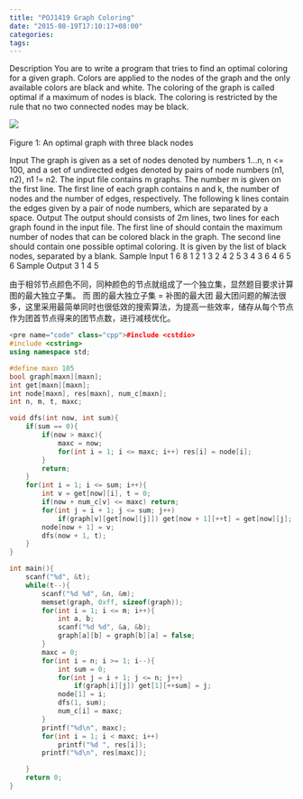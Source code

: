 ```yaml
---
title: "POJ1419 Graph Coloring"
date: "2015-08-19T17:10:17+08:00"
categories:
tags:
---
```


                                            
Description
You are to write a program that tries to find an optimal coloring for a given graph. Colors are applied to the nodes of the graph and the only available colors are black and white. The coloring of the graph is called optimal
 if a maximum of nodes is black. The coloring is restricted by the rule that no two connected nodes may be black. 


![](http://poj.org/images/1419_1.jpg) 

Figure 1: An optimal graph with three black nodes 

Input
The graph is given as a set of nodes denoted by numbers 1...n, n <= 100, and a set of undirected edges denoted by pairs of node numbers (n1, n2), n1 != n2. The input file contains m graphs. The number m is given on the
 first line. The first line of each graph contains n and k, the number of nodes and the number of edges, respectively. The following k lines contain the edges given by a pair of node numbers, which are separated by a space.
Output
The output should consists of 2m lines, two lines for each graph found in the input file. The first line of should contain the maximum number of nodes that can be colored black in the graph. The second line should contain
 one possible optimal coloring. It is given by the list of black nodes, separated by a blank.
Sample Input
1
6 8
1 2
1 3
2 4
2 5
3 4
3 6
4 6
5 6
Sample Output
3
1 4 5


由于相邻节点颜色不同，同种颜色的节点就组成了一个独立集，显然题目要求计算图的最大独立子集。
而 图的最大独立子集 = 补图的最大团
最大团问题的解法很多，这里采用最简单同时也很低效的搜索算法，为提高一些效率，储存从每个节点作为团首节点得来的团节点数，进行减枝优化。

```cpp
<pre name="code" class="cpp">#include <cstdio>
#include <cstring>
using namespace std;

#define maxn 105
bool graph[maxn][maxn];
int get[maxn][maxn];
int node[maxn], res[maxn], num_c[maxn];
int n, m, t, maxc;

void dfs(int now, int sum){
    if(sum == 0){
        if(now > maxc){
            maxc = now;
            for(int i = 1; i <= maxc; i++) res[i] = node[i];
        }
        return;
    }
    for(int i = 1; i <= sum; i++){
        int v = get[now][i], t = 0;
        if(now + num_c[v] <= maxc) return;
        for(int j = i + 1; j <= sum; j++)
            if(graph[v][get[now][j]]) get[now + 1][++t] = get[now][j];
        node[now + 1] = v;
        dfs(now + 1, t);
    }
}

int main(){
    scanf("%d", &t);
    while(t--){
        scanf("%d %d", &n, &m);
        memset(graph, 0xff, sizeof(graph));
        for(int i = 1; i <= m; i++){
            int a, b;
            scanf("%d %d", &a, &b);
            graph[a][b] = graph[b][a] = false;
        }
        maxc = 0;
        for(int i = n; i >= 1; i--){
            int sum = 0;
            for(int j = i + 1; j <= n; j++)
                if(graph[i][j]) get[1][++sum] = j;
            node[1] = i;
            dfs(1, sum);
            num_c[i] = maxc;
        }
        printf("%d\n", maxc);
        for(int i = 1; i < maxc; i++)
            printf("%d ", res[i]);
        printf("%d\n", res[maxc]);

    }
    return 0;
}
```


